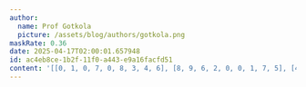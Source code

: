 ```yaml
---
author:
  name: Prof Gotkola
  picture: /assets/blog/authors/gotkola.png
maskRate: 0.36
date: 2025-04-17T02:00:01.657948
id: ac4eb8ce-1b2f-11f0-a443-e9a16facfd51
content: '[[0, 1, 0, 7, 0, 8, 3, 4, 6], [8, 9, 6, 2, 0, 0, 1, 7, 5], [4, 0, 0, 1, 5, 6, 8, 0, 0], [5, 0, 9, 0, 7, 2, 4, 3, 1], [0, 4, 2, 0, 3, 1, 0, 0, 0], [3, 0, 1, 4, 6, 5, 0, 0, 2], [6, 5, 0, 3, 0, 4, 9, 0, 0], [9, 2, 0, 0, 0, 7, 5, 0, 0], [1, 3, 7, 0, 8, 9, 2, 6, 4]]'
---
```

